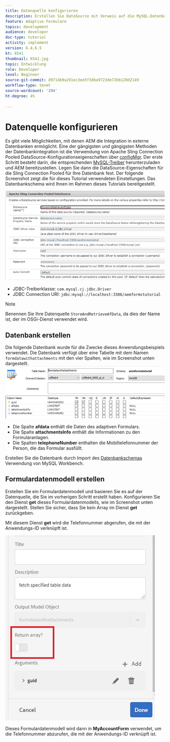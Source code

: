 ```yaml
---
title: Datenquelle konfigurieren
description: Erstellen Sie DataSource mit Verweis auf die MySQL-Datenbank
feature: Adaptive Formulare
topics: development
audience: developer
doc-type: tutorial
activity: implement
version: 6.4,6.5
kt: 6541
thumbnail: 6541.jpg
topic: Entwicklung
role: Developer
level: Beginner
source-git-commit: d9714b9a291ec3ee5f3dba9723de72bb120d2149
workflow-type: tm+mt
source-wordcount: '294'
ht-degree: 4%

---
```



# Datenquelle konfigurieren

Es gibt viele Möglichkeiten, mit denen AEM die Integration in externe Datenbanken ermöglicht. Eine der gängigsten und gängigsten Methoden der Datenbankintegration ist die Verwendung von Apache Sling Connection Pooled DataSource-Konfigurationseigenschaften über [configMgr](http://localhost:4502/system/console/configMgr).
Der erste Schritt besteht darin, die entsprechenden [MySQL-Treiber](https://mvnrepository.com/artifact/mysql/mysql-connector-java) herunterzuladen und AEM bereitzustellen.
Legen Sie dann die DataSource-Eigenschaften für die Sling Connection Pooled für Ihre Datenbank fest. Der folgende Screenshot zeigt die für dieses Tutorial verwendeten Einstellungen. Das Datenbankschema wird Ihnen im Rahmen dieses Tutorials bereitgestellt.

![data-source](assets/data-source.JPG)


* JDBC-Treiberklasse: `com.mysql.cj.jdbc.Driver`
* JDBC Connection URI: `jdbc:mysql://localhost:3306/aemformstutorial`

>[!NOTE]
>Benennen Sie Ihre Datenquelle `StoreAndRetrieveAfData`, da dies der Name ist, der im OSGi-Dienst verwendet wird.


## Datenbank erstellen


Die folgende Datenbank wurde für die Zwecke dieses Anwendungsbeispiels verwendet. Die Datenbank verfügt über eine Tabelle mit dem Namen `formdatawithattachments` mit den vier Spalten, wie im Screenshot unten dargestellt.
![data-base](assets/table-schema.JPG)

* Die Spalte **afdata** enthält die Daten des adaptiven Formulars.
* Die Spalte **attachmentsInfo** enthält die Informationen zu den Formularanlagen.
* Die Spalten **telephoneNumber** enthalten die Mobiltelefonnummer der Person, die das Formular ausfüllt.

Erstellen Sie die Datenbank durch Import des [Datenbankschemas](assets/data-base-schema.sql)
Verwendung von MySQL Workbench.

## Formulardatenmodell erstellen

Erstellen Sie ein Formulardatenmodell und basieren Sie es auf der Datenquelle, die Sie im vorherigen Schritt erstellt haben.
Konfigurieren Sie den Dienst **get** dieses Formulardatenmodells, wie im Screenshot unten dargestellt.
Stellen Sie sicher, dass Sie kein Array im Dienst **get** zurückgeben.

Mit diesem Dienst **get** wird die Telefonnummer abgerufen, die mit der Anwendungs-ID verknüpft ist.

![get-service](assets/get-service.JPG)

Dieses Formulardatenmodell wird dann in **MyAccountForm** verwendet, um die Telefonnummer abzurufen, die mit der Anwendungs-ID verknüpft ist.

